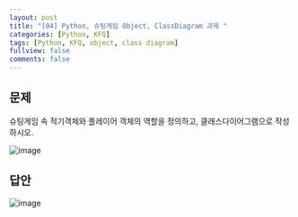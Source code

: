 ```yaml
---
layout: post
title: "[04] Python, 슈팅게임 Object, ClassDiagram 과제 "
categories: [Python, KFQ]
tags: [Python, KFQ, object, class diagram]
fullview: false
comments: false
---
```


## 문제
슈팅게임 속 적기객체와 플레이어 객체의 역할을 정의하고, 클래스다이어그램으로 작성하시오.

![image](https://user-images.githubusercontent.com/84369912/126753848-6956844a-476d-420d-98ae-cb858342293c.png)


## 답안
![image](https://user-images.githubusercontent.com/84369912/126753873-b22c982f-f061-421a-9658-4b3920000592.png)
